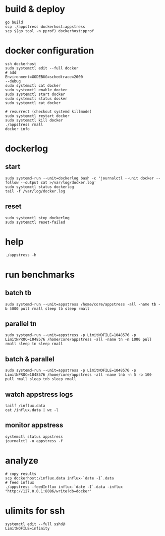 # build & deploy
```
go build
scp ./appstress dockerhost:appstress
scp $(go tool -n pprof) dockerhost:pprof
```

# docker configuration
```
ssh dockerhost
sudo systemctl edit --full docker
# add
Environment=GODEBUG=schedtrace=2000
--debug
sudo systemctl cat docker
sudo systemctl enable docker
sudo systemctl start docker
sudo systemctl status docker
sudo systemctl cat docker

# resurrect (checkout systemd killmode)
sudo systemctl restart docker
sudo systemctl kill docker
./appstress rmall
docker info
```

# dockerlog 
## start
```
sudo systemd-run --unit=dockerlog bash -c 'journalctl --unit docker --follow --output cat >/var/log/docker.log'
sudo systemctl status dockerlog
tail -f /var/log/docker.log
```
## reset
```
sudo systemctl stop dockerlog
sudo systemctl reset-failed
```

# help
```
./appstress -h
```

# run benchmarks
## batch tb
```
sudo systemd-run --unit=appstress /home/core/appstress -all -name tb -b 5000 pull rmall sleep tb sleep rmall
```

## parallel tn
```
sudo systemd-run --unit=appstress -p LimitNOFILE=1048576 -p LimitNPROC=1048576 /home/core/appstress -all -name tn -n 1000 pull rmall sleep tn sleep rmall
```

## batch & parallel
```
sudo systemd-run --unit=appstress -p LimitNOFILE=1048576 -p LimitNPROC=1048576 /home/core/appstress -all -name tnb -n 5 -b 100 pull rmall sleep tnb sleep rmall
```

## watch appstress logs
```
tailf /influx.data
cat /influx.data | wc -l
```

## monitor appstress
```
systemctl status appstress
journalctl -u appstress -f
```

# analyze
```
# copy results
scp dockerhost:/influx.data influx-`date -I`.data
# feed influx
./appstress -feedInflux influx-`date -I`.data -influx "http://127.0.0.1:8086/write?db=docker"
```

# ulimits for ssh
```
systemctl edit --full sshd@
LimitNOFILE=infinity
```

